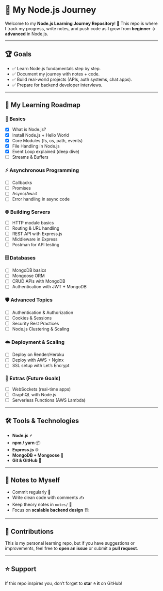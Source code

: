# 🚀 My Node.js Journey

Welcome to my **Node.js Learning Journey Repository**! 🎉
This repo is where I track my progress, write notes, and push code as I grow from **beginner → advanced** in Node.js.

---

## 🏆 Goals

* ✅ Learn Node.js fundamentals step by step.
* ✅ Document my journey with notes + code.
* ✅ Build real-world projects (APIs, auth systems, chat apps).
* ✅ Prepare for backend developer interviews.

---

## 📅 My Learning Roadmap

### 📖 Basics

* [x] What is Node.js?
* [x] Install Node.js + Hello World
* [x] Core Modules (fs, os, path, events)
* [x] File Handling in Node.js
* [x] Event Loop explained (deep dive)
* [ ] Streams & Buffers

### ⚡ Asynchronous Programming

* [ ] Callbacks
* [ ] Promises
* [ ] Async/Await
* [ ] Error handling in async code

### 🌐 Building Servers

* [ ] HTTP module basics
* [ ] Routing & URL handling
* [ ] REST API with Express.js
* [ ] Middleware in Express
* [ ] Postman for API testing

### 🗄️ Databases

* [ ] MongoDB basics
* [ ] Mongoose ORM
* [ ] CRUD APIs with MongoDB
* [ ] Authentication with JWT + MongoDB

### 🛡️ Advanced Topics

* [ ] Authentication & Authorization
* [ ] Cookies & Sessions
* [ ] Security Best Practices
* [ ] Node.js Clustering & Scaling

### ☁️ Deployment & Scaling

* [ ] Deploy on Render/Heroku
* [ ] Deploy with AWS + Nginx
* [ ] SSL setup with Let’s Encrypt

### 🔗 Extras (Future Goals)

* [ ] WebSockets (real-time apps)
* [ ] GraphQL with Node.js
* [ ] Serverless Functions (AWS Lambda)

---

## 🛠️ Tools & Technologies

* **Node.js** ⚡
* **npm / yarn** 📦
* **Express.js** 🌐
* **MongoDB + Mongoose** 🍃
* **Git & GitHub** 🐙

---

## 📝 Notes to Myself

* Commit regularly 📌
* Write clean code with comments ✍️
* Keep theory notes in `notes/` 📖
* Focus on **scalable backend design** 🏗️

---

## 🤝 Contributions

This is my personal learning repo, but if you have suggestions or improvements, feel free to **open an issue** or submit a **pull request**.

---

## ⭐ Support

If this repo inspires you, don’t forget to **star ⭐ it** on GitHub!

